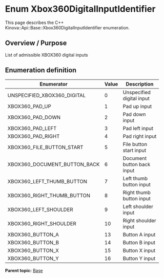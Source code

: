 # Enum Xbox360DigitalInputIdentifier

This page describes the C++ Kinova::Api::Base::Xbox360DigitalInputIdentifier enumeration.

## Overview / Purpose

List of admissible XBOX360 digital inputs

## Enumeration definition

|Enumerator|Value|Description|
|----------|-----|-----------|
|UNSPECIFIED\_XBOX360\_DIGITAL|0|Unspecified digital input|
|XBOX360\_PAD\_UP|1|Pad up input|
|XBOX360\_PAD\_DOWN|2|Pad down input|
|XBOX360\_PAD\_LEFT|3|Pad left input|
|XBOX360\_PAD\_RIGHT|4|Pad right input|
|XBOX360\_FILE\_BUTTON\_START|5|File button start input|
|XBOX360\_DOCUMENT\_BUTTON\_BACK|6|Document button back input|
|XBOX360\_LEFT\_THUMB\_BUTTON|7|Left thumb button input|
|XBOX360\_RIGHT\_THUMB\_BUTTON|8|Right thumb button input|
|XBOX360\_LEFT\_SHOULDER|9|Left shoulder input|
|XBOX360\_RIGHT\_SHOULDER|10|Right shoulder input|
|XBOX360\_BUTTON\_A|13|Button A input|
|XBOX360\_BUTTON\_B|14|Button B input|
|XBOX360\_BUTTON\_X|15|Button X input|
|XBOX360\_BUTTON\_Y|16|Button Y input|

**Parent topic:** [Base](../references/summary_Base.md)

